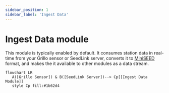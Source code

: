 ```yaml
---
sidebar_position: 1
sidebar_label: 'Ingest Data'
---
```


# Ingest Data module
This module is typically enabled by default. It consumes station data in real-time from your Grillo sensor or SeedLink server, converts it to [MiniSEED](http://ds.iris.edu/ds/nodes/dmc/data/formats/miniseed/) format, and makes the it available to other modules as a data stream.

```mermaid
flowchart LR
   A([Grillo Sensor]) & B([SeedLink Server])--> Cp[[Ingest Data Module]]
   style Cp fill:#1b62d4
```